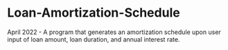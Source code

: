 # Loan-Amortization-Schedule
April 2022 - A program that generates an amortization schedule upon user input of loan amount, loan duration, and annual interest rate.
